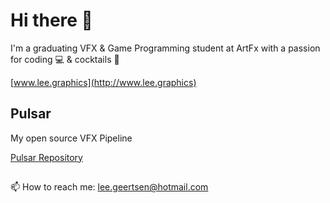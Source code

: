 # Hi there 👋

I'm a graduating VFX & Game Programming student at ArtFx with a passion for coding 💻 & cocktails 🍹

[www.lee.graphics](http://www.lee.graphics)

## Pulsar
My open source VFX Pipeline

<!--[pulsarvfx.com](https://pulsarvfx.com/)-->

[Pulsar Repository](https://github.com/lgeertsen/Pulsar)


##

📫 How to reach me: lee.geertsen@hotmail.com

<!--
**lgeertsen/lgeertsen** is a ✨ _special_ ✨ repository because its `README.md` (this file) appears on your GitHub profile.

Here are some ideas to get you started:

- 🔭 I’m currently working on ...
- 🌱 I’m currently learning ...
- 👯 I’m looking to collaborate on ...
- 🤔 I’m looking for help with ...
- 💬 Ask me about ...
- 📫 How to reach me: ...
- 😄 Pronouns: ...
- ⚡ Fun fact: ...
-->
